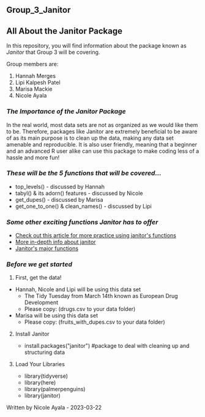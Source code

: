 ## Group_3_Janitor 

## **All About the Janitor Package**

In this repository, you will find information about the package known as *Janitor* that Group 3 will be covering.


 Group members are: 
 1. Hannah Merges
 2. Lipi Kalpesh Patel
 3. Marisa Mackie
 4. Nicole Ayala
 
 
### *The Importance of the Janitor Package*

In the real world, most data sets are not as organized as we would like them to be. Therefore, packages like Janitor are extremely beneficial to be aware of as its main purpose is to clean up the data, making any data set amenable and reproducible. It is also user friendly, meaning that a beginner and an advanced R user alike can use this package to make coding less of a hassle and more fun!

### *These will be the 5 functions that will be covered...*

- top_levels() - discussed by Hannah
- tabyl() & its adorn() features - discussed by Nicole
- get_dupes() - discussed by Marisa
- get_one_to_one() & clean_names() - discussed by Lipi 

### *Some other exciting functions Janitor has to offer*
- [Check out this article for more practice using janitor's functions](https://towardsdatascience.com/cleaning-and-exploring-data-with-the-janitor-package-ee4a3edf085e)
- [More in-depth info about janitor](https://cran.r-project.org/web/packages/janitor/janitor.pdf)
- [Janitor's major functions](https://cran.r-project.org/web/packages/janitor/vignettes/janitor.html)

### *Before we get started*

1. First, get the data!
* Hannah, Nicole and Lipi will be using this data set
    + The Tidy Tuesday from March 14th known as European Drug Development
    + Please copy: (drugs.csv to your data folder)
* Marisa will be using this data set 
    + Please copy: (fruits_with_dupes.csv to your data folder)
      
      
2. Install Janitor
      - install.packages("janitor") #package to deal with cleaning up and structuring data
      
      
3. Load Your Libraries
      - library(tidyverse)
      - library(here)
      - library(palmerpenguins)
      - library(janitor)



Written by Nicole Ayala - 2023-03-22 
